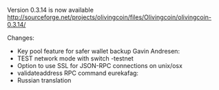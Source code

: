 Version 0.3.14 is now available
http://sourceforge.net/projects/olivingcoin/files/Olivingcoin/olivingcoin-0.3.14/

Changes:
* Key pool feature for safer wallet backup
Gavin Andresen:
* TEST network mode with switch -testnet
* Option to use SSL for JSON-RPC connections on unix/osx
* validateaddress RPC command
eurekafag:
* Russian translation
